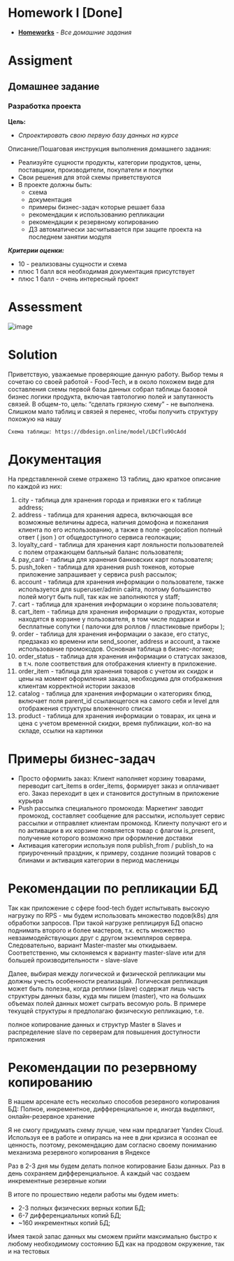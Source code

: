 # Homework I [Done]
* **[Homeworks](/README.md)** - *Все домашние задания*
# Assigment
## Домашнее задание
### Разработка проекта

**Цель:**<br>
* *Спроектировать свою первую базу данных на курсе*


Описание/Пошаговая инструкция выполнения домашнего задания:
* Реализуйте сущности продукты, категории продуктов, цены, поставщики, производители, покупатели и покупки
* Свои решения для этой схемы приветствуются
* В проекте должны быть:
  * схема
  * документация
  * примеры бизнес-задач которые решает база
  * рекомендации к использованию репликации
  * рекомендации к резервному копированию
  * ДЗ автоматически засчитывается при защите проекта на последнем занятии модуля

***Критерии оценки:***
* 10 - реализованы сущности и схема
* плюс 1 балл вся необходимая документация присутствует
* плюс 1 балл - очень интересный проект
# Assessment
![image](https://user-images.githubusercontent.com/37443340/227889798-1bdc5400-f6c9-4471-b8c8-efec517be3ce.png)

# Solution
Приветствую, уважаемые проверяющие данную работу. Выбор темы я сочетаю со своей работой - Food-Tech, и в около похожем виде для составления схемы первой базы данных собрал таблицы базовой бизнес логики продукта, включая тавтологию полей и запутанность связей. В общем-то, цель: “сделать грязную схему” -  не выполнена. Слишком мало таблиц и связей я перенес, чтобы получить структуру похожую на нашу

    Схема таблицы: https://dbdesign.online/model/LDCflu9OcAdd

# Документация

На представленной схеме отражено 13 таблиц, даю краткое описание по каждой 
из них:

1. city - таблица для хранения города и привязки его к таблице address;
2. address - таблица для хранения адреса, включающая все возможные величины адреса, наличия домофона и пожелания клиента по его использованию, а также в поле -geolocation полный ответ ( json ) от общедоступного сервиса геолокации;
3. loyalty_card - таблица для хранения карт лояльности пользователей с полем отражающем балльный баланс пользователя;
4. pay_card - таблица для хранения банковских карт пользователя;
5. push_token - таблица для хранения push токенов, которые приложение запрашивает у сервиса push рассылок;
6. account - таблица для хранения информации о пользователе, также используется для superuser/admin сайта, поэтому большинство полей могут быть null, так как не заполняются у staff;
7. cart - таблица для хранения информации о корзине пользователя;
8. cart_item -  таблица для хранения информации о продуктах, которые находятся в корзине у пользователя, в том числе подарки и бесплатные сопутки ( палочки для роллов / пластиковые приборы );
9. order - таблица для хранения информации о заказе, его статус, предзаказ ко времени или send_sooner, address и account, а также использование промокодов. Основная таблица в бизнес-логике;
10. order_status - таблица для хранения информации о статусах заказов, в т.ч. поле соответствия для отображения клиенту в приложение. 
11. order_item - таблица для хранения товаров с учетом их скидок и цены на момент оформления заказа, необходима для отображения клиентам корректной истории заказов
12. catalog - таблица для хранения информации о категориях блюд, включает поля parent_id ссылающегося на самого себя и level для отображения структуры вложенного списка 
13. product - таблица для хранения информации о товарах, их цена и цена с учетом временной скидки, время публикации, кол-во на складе, ссылки на картинки

# Примеры бизнес-задач
- Просто оформить заказ: Клиент наполняет корзину товарами, переводит cart_items в order_items, формирует заказ и оплачивает его. Заказ переходит в цех и становится доступным в приложение курьера
- Push рассылка специального промокода: Маркетинг заводит промокод, составляет сообщение для рассылки, использует сервис рассылки и отправляет клиентам промокод. Клиенту получают его и по активации в их корзине появляется товар с флагом is_present, получение которого возможно при оформление доставки
- Активация категории используя поля publish_from / publish_to на приуроченный праздник, к примеру, создание позиций товаров с блинами и активация категории в период масленицы

# Рекомендации по репликации БД
Так как приложение с сфере food-tech будет испытывать высокую нагрузку по RPS - мы будем использовать множество подов(k8s) для обработки запросов. При такой нагрузке реплицируя БД опасно поднимать второго и более мастеров, т.к. есть множество невзаимодействующих друг с другом экземпляров сервера. Следовательно, вариант Master-master мы откидываем. Соответственно, мы склоняемся к варианту master-slave или для большей производительности - slave-slave

Далее, выбирая между логической и физической репликации мы должны учесть особенности реализаций. Логическая репликация может быть полезна, когда реплики (slave) содержат лишь часть структуры данных базы, куда мы пишем (master), что на больших объемах полей данных может сыграть весомую роль.
В примере текущей структуры я предполагаю физическую репликацию, т.е. 

полное копирование данных и структур Master в Slaves и распределение slave по серверам для повышения доступности приложения

# Рекомендации по резервному копированию 
В нашем арсенале есть несколько способов резервного копирования БД:
Полное, инкрементное, дифференциальное и, иногда выделяют, онлайн-резервное хранение

Я не смогу придумать схему лучше, чем нам предлагает Yandex Cloud. Используя ее в работе и опираясь на нее в дни кризиса я осознал ее ценность, поэтому, рекомендацию дам согласно своему пониманию механизма резервного копирования в Яндексе

Раз в 2-3 дня мы будем делать полное копирование Базы данных. Раз в день сохраняем дифференциальное. А каждый час создаем инкрементные резервные копии

В итоге по прошествию недели работы мы будем иметь:
- 2-3 полных физических верных копии БД;
- 6-7 дифференциальных копий БД;
- ~160 инкрементных копий БД;
  
Имея такой запас данных мы сможем прийти максимально быстро к любому необходимому состоянию БД как на продовом окружение, так и на тестовых
